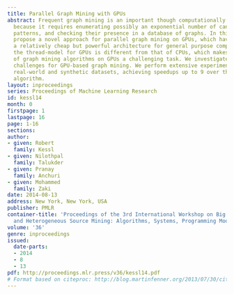 ```yaml
---
title: Parallel Graph Mining with GPUs
abstract: Frequent graph mining is an important though computationally hard problem
  because it requires enumerating possibly an exponential number of candidate subgraph
  patterns, and checking their presence in a database of graphs. In this paper, we
  propose a novel approach for parallel graph mining on GPUs, which have emerged as
  a relatively cheap but powerful architecture for general purpose computing. However,
  the thread-model for GPUs is different from that of CPUs, which makes the parallelization
  of graph mining algorithms on GPUs a challenging task. We investigate the major
  challenges for GPU-based graph mining. We perform extensive experiments on several
  real-world and synthetic datasets, achieving speedups up to 9 over the sequential
  algorithm.
layout: inproceedings
series: Proceedings of Machine Learning Research
id: kessl14
month: 0
firstpage: 1
lastpage: 16
page: 1-16
sections: 
author:
- given: Robert
  family: Kessl
- given: Nilothpal
  family: Talukder
- given: Pranay
  family: Anchuri
- given: Mohammed
  family: Zaki
date: 2014-08-13
address: New York, New York, USA
publisher: PMLR
container-title: 'Proceedings of the 3rd International Workshop on Big Data, Streams
  and Heterogeneous Source Mining: Algorithms, Systems, Programming Models and Applications'
volume: '36'
genre: inproceedings
issued:
  date-parts:
  - 2014
  - 8
  - 13
pdf: http://proceedings.mlr.press/v36/kessl14.pdf
# Format based on citeproc: http://blog.martinfenner.org/2013/07/30/citeproc-yaml-for-bibliographies/
---
```


